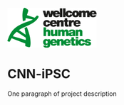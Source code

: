 ![Picture](images/Logo_of_the_Wellcome_Center_for_Human_Genetics.png)
# CNN-iPSC

One paragraph of project description
